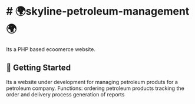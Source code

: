 #   # :earth_africa:skyline-petroleum-management :earth_africa:


Its a PHP based ecoomerce website.

## :running: Getting Started

Its a website under development for managing petroleum produts for a petroleum company.
Functions:
   ordering petroleum products
   tracking the order and delivery process
   generation of reports
   

